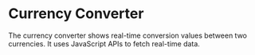 # Currency Converter

The currency converter shows real-time conversion values between two currencies. It uses JavaScript APIs to fetch real-time data.
